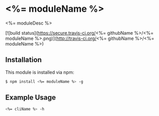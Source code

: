 # <%= moduleName %>

<%= moduleDesc %>

[![build status](https://secure.travis-ci.org/<%= githubName %>/<%= moduleName %>.png)](http://travis-ci.org/<%= githubName %>/<%= moduleName %>)

## Installation

This module is installed via npm:

``` bash
$ npm install <%= moduleName %> -g
```

## Example Usage

``` bash
<%= cliName %> -h
```
